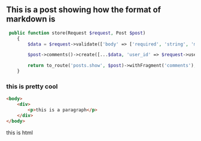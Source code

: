 ## This is a post showing how the format of markdown is

```php
 public function store(Request $request, Post $post)
    {
        $data = $request->validate(['body' => ['required', 'string', 'max:255']]);

        $post->comments()->create([...$data, 'user_id' => $request->user()->id]);

        return to_route('posts.show', $post)->withFragment('comments');
    }
```

### this is pretty cool

```html
<body>
    <div>
        <p>this is a paragraph</p>
    </div>
</body>
```

this is html
